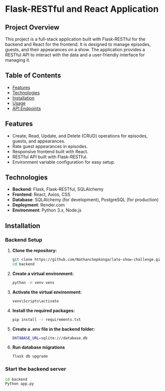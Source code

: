 # Flask-RESTful and React Application

## Project Overview

This project is a full-stack application built with Flask-RESTful for the backend and React for the frontend. It is designed to manage episodes, guests, and their appearances on a show. The application provides a RESTful API to interact with the data and a user-friendly interface for managing it.

## Table of Contents

- [Features](#features)
- [Technologies](#technologies)
- [Installation](#installation)
- [Usage](#usage)
- [API Endpoints](#api-endpoints)

## Features

- Create, Read, Update, and Delete (CRUD) operations for episodes, guests, and appearances.
- Rate guest appearances in episodes.
- Responsive frontend built with React.
- RESTful API built with Flask-RESTful.
- Environment variable configuration for easy setup.

## Technologies

- **Backend**: Flask, Flask-RESTful, SQLAlchemy
- **Frontend**: React, Axios, CSS
- **Database**: SQLAlchemy (for development), PostgreSQL (for production)
- **Deployment**: Render.com
- **Environment**: Python 3.x, Node.js

## Installation

### Backend Setup

1. **Clone the repository:**
   ```bash
   git clone https://github.com/Nathanchepkonga/late-show-challenge.git
   cd backend

2. **Create a virtual environment:**

   ```bash
   python -m venv venv

3. **Activate the virtual environment:**
   ```bash
   venv\Scripts\activate

4. **Install the required packages:**
   ```bash
   pip install -r requirements.txt

5. **Create a .env file in the backend folder:**
   ```bash
   DATABASE_URL=sqlite:///database.db  

6. **Run database migrations**
   ```bash
   flask db upgrade


 ### Start the backend server
   ```bash
   cd backend
   Python app.py




